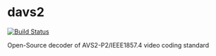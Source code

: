 # davs2

[![Build Status](https://travis-ci.org/UnitedRPMs/davs2.svg?branch=master)](https://travis-ci.org/UnitedRPMs/davs2)

Open-Source decoder of AVS2-P2/IEEE1857.4 video coding standard


